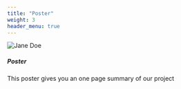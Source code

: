 ```yaml
---
title: "Poster"
weight: 3
header_menu: true
---
```


![Jane Doe](images/poster.jpg)

##### Poster

This poster gives you an one page summary of our project